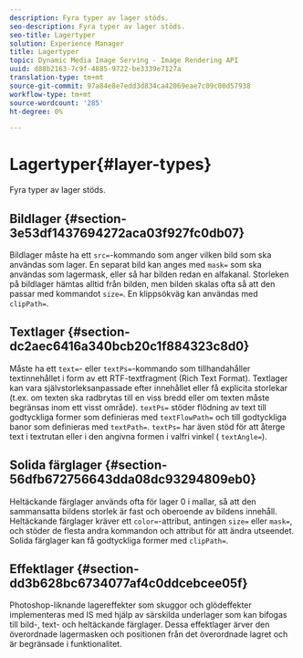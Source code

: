 ```yaml
---
description: Fyra typer av lager stöds.
seo-description: Fyra typer av lager stöds.
seo-title: Lagertyper
solution: Experience Manager
title: Lagertyper
topic: Dynamic Media Image Serving - Image Rendering API
uuid: d88b2163-7c9f-4885-9722-be3339e7127a
translation-type: tm+mt
source-git-commit: 97a84e8e7edd3d834ca42069eae7c09c00d57938
workflow-type: tm+mt
source-wordcount: '285'
ht-degree: 0%

---
```



# Lagertyper{#layer-types}

Fyra typer av lager stöds.

## Bildlager {#section-3e53df1437694272aca03f927fc0db07}

Bildlager måste ha ett `src=`-kommando som anger vilken bild som ska användas som lager. En separat bild kan anges med `mask=` som ska användas som lagermask, eller så har bilden redan en alfakanal. Storleken på bildlager hämtas alltid från bilden, men bilden skalas ofta så att den passar med kommandot `size=`. En klippsökväg kan användas med `clipPath=`.

## Textlager {#section-dc2aec6416a340bcb20c1f884323c8d0}

Måste ha ett `text=`- eller `textPs=`-kommando som tillhandahåller textinnehållet i form av ett RTF-textfragment (Rich Text Format). Textlager kan vara självstorleksanpassade efter innehållet eller få explicita storlekar (t.ex. om texten ska radbrytas till en viss bredd eller om texten måste begränsas inom ett visst område). `textPs=` stöder flödning av text till godtyckliga former som definieras med  `textFlowPath=` och till godtyckliga banor som definieras med  `textPath=`. `textPs=` har även stöd för att återge text i textrutan eller i den angivna formen i valfri vinkel (  `textAngle=`).

## Solida färglager {#section-56dfb672756643dda08dc93294809eb0}

Heltäckande färglager används ofta för lager 0 i mallar, så att den sammansatta bildens storlek är fast och oberoende av bildens innehåll. Heltäckande färglager kräver ett `color=`-attribut, antingen `size=` eller `mask=`, och stöder de flesta andra kommandon och attribut för att ändra utseendet. Solida färglager kan få godtyckliga former med `clipPath=`.

## Effektlager {#section-dd3b628bc6734077af4c0ddcebcee05f}

Photoshop-liknande lagereffekter som skuggor och glödeffekter implementeras med IS med hjälp av särskilda underlager som kan bifogas till bild-, text- och heltäckande färglager. Dessa effektlager ärver den överordnade lagermasken och positionen från det överordnade lagret och är begränsade i funktionalitet.
